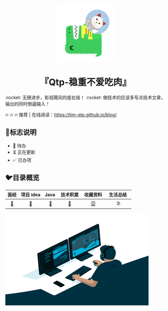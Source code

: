<div align="center">
 <img width="180px" src="src/.vuepress/public/logo.png">
    <p/>
 <h1>『Qtp-稳重不爱吃肉』</h1>
</div>
:rocket: 无限进步，影视飓风的座右铭！
:rocket: 做技术的应该多写点技术文章，输出的同时倒逼输入！

:fire: :fire: :fire: 推荐 | 在线阅读：<https://tim-qtp.github.io/blog/>

## :milky_way:标志说明

- 🚫 待办
- ⏳ 正在更新
- ✅ 已办项

## :bird:目录概览

|    面经     |          项目 idea          |      Java&nbsp;       |       技术积累       | &nbsp;收藏资料&nbsp; | &nbsp;生活总结&nbsp;&nbsp; |
| :---------: | :-------------------------: | :-------------------: | :------------------: | :------------------: | :------------------------: |
| [🦀](#Rust) | [:baby_chick:](#Foundation) | [:tiger:](#Interview) | [:ocean:](#Frontend) |  [:mouse:](#golang)  |     [:coffee:](#java)      |

<img align="" alt="GIF" src="src/.vuepress/public/code.gif" width="450" height="288" title="Do what you like, and do it best!"> &nbsp;
